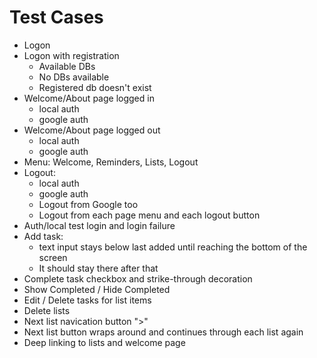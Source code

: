 Test Cases
==========

- Logon
- Logon with registration
	- Available DBs
	- No DBs available
	- Registered db doesn't exist
- Welcome/About page logged in
	- local auth
	- google auth
- Welcome/About page logged out
	- local auth
	- google auth
- Menu: Welcome, Reminders, Lists, Logout
- Logout:
	- local auth
	- google auth
	- Logout from Google too
	- Logout from each page menu and each logout button
- Auth/local test login and login failure
- Add task:
 	- text input stays below last added until reaching the bottom of the screen
 	- It should stay there after that
- Complete task checkbox and strike-through decoration
- Show Completed / Hide Completed
- Edit / Delete tasks for list items
- Delete lists
- Next list navication button ">"
- Next list button wraps around and continues through each list again
- Deep linking to lists and welcome page
